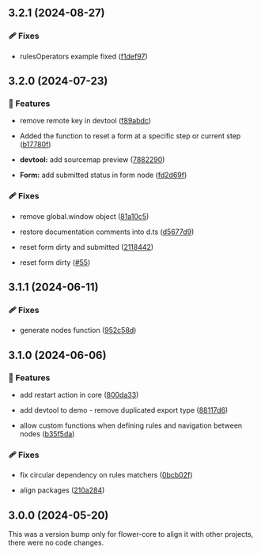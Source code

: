 ## 3.2.1 (2024-08-27)


### 🩹 Fixes

- rulesOperators example fixed ([f1def97](https://github.com/flowerforce/flower/commit/f1def97))

## 3.2.0 (2024-07-23)


### 🚀 Features

- remove remote key in devtool ([f89abdc](https://github.com/flowerforce/flower/commit/f89abdc))

- Added the function to reset a form at a specific step or current step ([b17780f](https://github.com/flowerforce/flower/commit/b17780f))

- **devtool:** add sourcemap preview ([7882290](https://github.com/flowerforce/flower/commit/7882290))

- **Form:** add submitted status in form node ([fd2d69f](https://github.com/flowerforce/flower/commit/fd2d69f))


### 🩹 Fixes

- remove global.window object ([81a10c5](https://github.com/flowerforce/flower/commit/81a10c5))

- restore documentation comments into d.ts ([d5677d9](https://github.com/flowerforce/flower/commit/d5677d9))

- reset form dirty and submitted ([2118442](https://github.com/flowerforce/flower/commit/2118442))

- reset form dirty ([#55](https://github.com/flowerforce/flower/pull/55))

## 3.1.1 (2024-06-11)


### 🩹 Fixes

- generate nodes function ([952c58d](https://github.com/flowerforce/flower/commit/952c58d))

## 3.1.0 (2024-06-06)


### 🚀 Features

- add restart action in core ([800da33](https://github.com/flowerforce/flower/commit/800da33))

- add devtool to demo - remove duplicated export type ([88117d6](https://github.com/flowerforce/flower/commit/88117d6))

- allow custom functions when defining rules and navigation between nodes ([b35f5da](https://github.com/flowerforce/flower/commit/b35f5da))


### 🩹 Fixes

- fix circular dependency on rules matchers ([0bcb02f](https://github.com/flowerforce/flower/commit/0bcb02f))

- align packages ([210a284](https://github.com/flowerforce/flower/commit/210a284))

## 3.0.0 (2024-05-20)

This was a version bump only for flower-core to align it with other projects, there were no code changes.